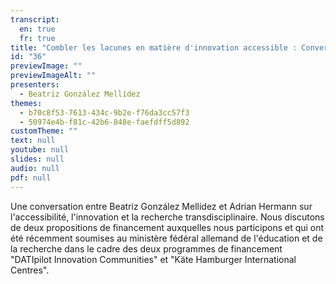 ```yaml
---
transcript:
  en: true
  fr: true
title: "Combler les lacunes en matière d'innovation accessible : Conversation autour de deux propositions de projet récentes en provenance d'Allemagne"
id: "36"
previewImage: ""
previewImageAlt: ""
presenters:
  - Beatriz González Mellídez
themes:
  - b70c8f53-7613-434c-9b2e-f76da3cc57f3
  - 50974e4b-f81c-42b6-848e-faefdff5d892
customTheme: ""
text: null
youtube: null
slides: null
audio: null
pdf: null
---
```

Une conversation entre Beatriz González Mellídez et Adrian Hermann sur l'accessibilité, l'innovation et la recherche transdisciplinaire. Nous discutons de deux propositions de financement auxquelles nous participons et qui ont été récemment soumises au ministère fédéral allemand de l'éducation et de la recherche dans le cadre des deux programmes de financement "DATIpilot Innovation Communities" et "Käte Hamburger International Centres".
